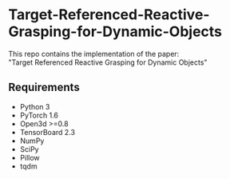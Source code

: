 # Target-Referenced-Reactive-Grasping-for-Dynamic-Objects

This repo contains the implementation of the paper:  
"Target Referenced Reactive Grasping for Dynamic Objects"


## Requirements
- Python 3
- PyTorch 1.6
- Open3d >=0.8
- TensorBoard 2.3
- NumPy
- SciPy
- Pillow
- tqdm
